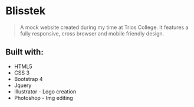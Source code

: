 # Blisstek

> A mock website created during my time at Trios College. It features a fully responsive, cross browser and mobile friendly design.

## Built with:

  * HTML5
  * CSS 3
  * Bootstrap 4
  * Jquery
  * Illustrator - Logo creation
  * Photoshop - Img editing

